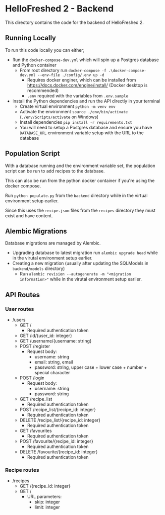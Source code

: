 # HelloFreshed 2 - Backend

This directory contains the code for the backend of HelloFreshed 2.

## Running Locally

To run this code locally you can either;

* Run the `docker-compose-dev.yml` which will spin up a Postgres database and Python container
  * From root directory run `docker-compose -f .\docker-compose-dev.yml --env-file ./config/.env up -d`
    * Requires docker enginer, which can be installed from https://docs.docker.com/engine/install/ (Docker desktop is recommended)
    * `.env` required with the variables from `.env.sample`
* Install the Python dependencies and run the API directly in your terminal
  * Create virtual environment `python -m venv env`
  * Activate the environment `source ./env/bin/activate` (`./env/Scripts/activate` on Windows)
  * Install dependencies `pip install -r requirements.txt`
  * You will need to setup a Postgres database and ensure you have `DATABASE_URL` environment variable setup with the URL to the database

## Population Script

With a database running and the environment variable set, the population script can be run to add recipes to the database.

This can also be run from the python docker container if you're using the docker compose.

Run `python populate.py` from the `backend` directory while in the virtual environment setup earlier.

Since this uses the `recipe.json` files from the `recipes` directory they must exist and have content.

## Alembic Migrations

Database migrations are managed by Alembic.

* Upgrading database to latest migration run `alembic upgrade head` while in the virutal environment setup earlier.
* Creating a new migration (usually after updating the SQLModels in `backend/models` directory)
  * Run `alembic revision --autogenerate -m "<migration information>"`  while in the virutal environment setup earlier.

## API Routes

### User routes

* /users
  * GET /
    * Required authentication token
  * GET /id/{user_id: integer}
  * GET /username/{username: string}
  * POST /register
    * Request body:
      * username: string
      * email: string, email
      * password: string, upper case + lower case + number + special character
  * POST /login
    * Request body:
      * username: string
      * password: string
  * GET /recipe_list
    * Required authentication token
  * POST /recipe_list/{recipe_id: integer}
    * Required authentication token
  * DELETE /recipe_list/{recipe_id: integer}
    * Required authentication token
  * GET /favourites
    * Required authentication token
  * POST /favourite/{recipe_id: integer}
    * Required authentication token
  * DELETE /favourite/{recipe_id: integer}
    * Required authentication token

### Recipe routes

* /recipes
  * GET /{recipe_id: integer}
  * GET /
    * URL parameters:
      * skip: integer
      * limit: integer